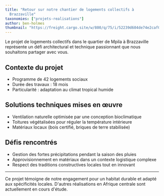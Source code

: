 ```yaml
---
title: "Retour sur notre chantier de logements collectifs à
  Brazzaville"
taxonomies: ["projets-realisations"]
author: ben-holmes
thumbnail: "https://freight.cargo.site/w/800/q/75/i/52239d604de74e2caf058a3abc5ea91292d3889cfd4101f67520953beda04d37/DST-WAIPUCABIN1018-3747-copy.jpg"
---
```


Le projet de logements collectifs dans le quartier de Mpila à Brazzaville représente un défi architectural et technique passionnant que nous souhaitons partager avec vous.

## Contexte du projet

- Programme de 42 logements sociaux
- Durée des travaux : 18 mois
- Particularité : adaptation au climat tropical humide

## Solutions techniques mises en œuvre

- Ventilation naturelle optimisée par une conception bioclimatique
- Toitures végétalisées pour réguler la température intérieure
- Matériaux locaux (bois certifié, briques de terre stabilisée)

## Défis rencontrés

- Gestion des fortes précipitations pendant la saison des pluies
- Approvisionnement en matériaux dans un contexte logistique complexe
- Respect des traditions constructives locales tout en innovant

---

Ce projet témoigne de notre engagement pour un habitat durable et adapté aux spécificités locales. D'autres réalisations en Afrique centrale sont actuellement en cours d'étude.
